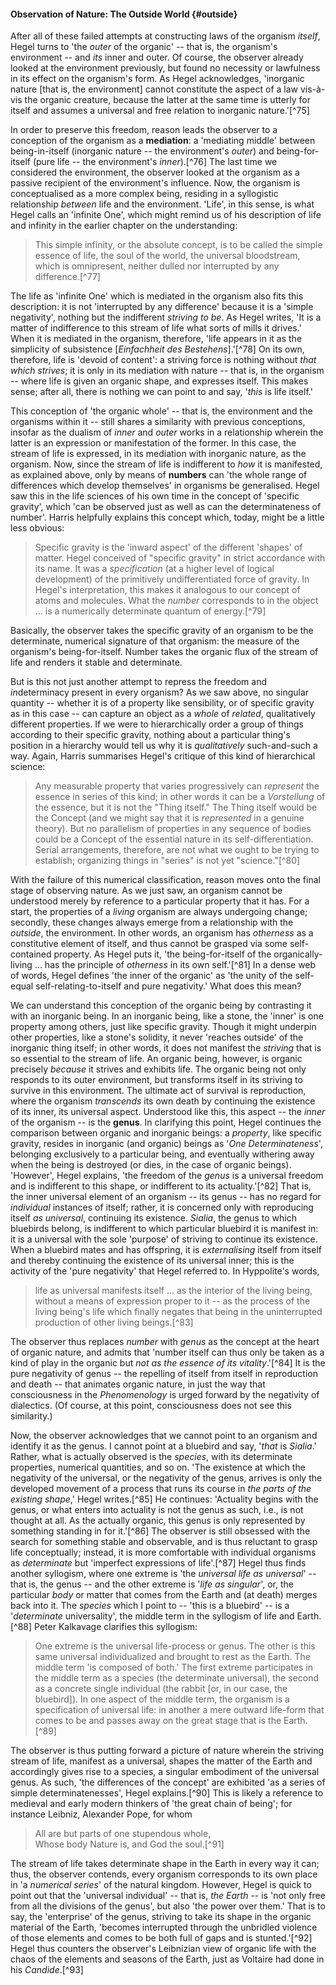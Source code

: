 #### Observation of Nature: The Outside World {#outside}

After all of these failed attempts at constructing laws of the organism
*itself*, Hegel turns to 'the *outer* of the organic' -- that is, the organism's
environment -- and *its* inner and outer. Of course, the observer already looked
at the environment previously, but found no necessity or lawfulness in its
effect on the organism's form. As Hegel acknowledges, 'inorganic nature [that
is, the environment] cannot constitute the aspect of a law vis-à-vis the organic
creature, because the latter at the same time is utterly for itself and assumes
a universal and free relation to inorganic nature.'[^75]

In order to preserve this freedom, reason leads the observer to a conception of
the organism as a **mediation**: a 'mediating middle' between being-in-itself
(inorganic nature -- the environment's *outer*) and being-for-itself (pure life
-- the environment's *inner*).[^76] The last time we considered the environment,
the observer looked at the organism as a passive recipient of the environment's
influence. Now, the organism is conceptualised as a more complex being, residing
in a syllogistic relationship *between* life and the environment. 'Life', in
this sense, is what Hegel calls an 'infinite One', which might remind us of his
description of life and infinity in the earlier chapter on the understanding:

> This simple infinity, or the absolute concept, is to be called the simple
> essence of life, the soul of the world, the universal bloodstream, which is
> omnipresent, neither dulled nor interrupted by any difference.[^77]

The life as 'infinite One' which is mediated in the organism also fits this
description: it is not 'interrupted by any difference' because it is a 'simple
negativity', nothing but the indifferent *striving to be*. As Hegel writes, 'It
is a matter of indifference to this stream of life what sorts of mills it
drives.' When it is mediated in the organism, therefore, 'life appears in it as
the simplicity of subsistence [*Einfachheit des Bestehens*].'[^78] On its own,
therefore, life is 'devoid of content': a striving force is nothing without
*that which strives*; it is only in its mediation with nature -- that is, in the
organism -- where life is given an organic shape, and expresses itself. This
makes sense; after all, there is nothing we can point to and say, '*this* is
life itself.'

This conception of 'the organic whole' -- that is, the environment and the
organisms within it -- still shares a similarity with previous conceptions,
insofar as the dualism of *inner* and *outer* works in a relationship wherein
the latter is an expression or manifestation of the former. In this case, the
stream of life is expressed, in its mediation with inorganic nature, as the
organism. Now, since the stream of life is indifferent to *how* it is
manifested, as explained above, only by means of **numbers** can 'the whole
range of differences which develop themselves' in organisms be generalised.
Hegel saw this in the life sciences of his own time in the concept of 'specific
gravity', which 'can be observed just as well as can the determinateness of
number'. Harris helpfully explains this concept which, today, might be a little
less obvious:

> Specific gravity is the 'inward aspect' of the different 'shapes' of matter.
> Hegel conceived of "specific gravity" in strict accordance with its name. It
> was a *specification* (at a higher level of logical development) of the
> primitively undifferentiated force of gravity. In Hegel's interpretation, this
> makes it analogous to our concept of atoms and molecules. What the *number*
> corresponds to in the object ... is a numerically determinate quantum of
> energy.[^79]

Basically, the observer takes the specific gravity of an organism to be the
determinate, numerical signature of that organism: the measure of the organism's
being-for-itself. Number takes the organic flux of the stream of life and
renders it stable and determinate.

But is this not just another attempt to repress the freedom and *in*determinacy
present in every organism? As we saw above, no singular quantity -- whether it
is of a property like sensibility, or of specific gravity as in this case -- can
capture an object as a *whole* of *related*, qualitatively different properties.
If we were to hierarchically order a group of things according to their specific
gravity, nothing about a particular thing's position in a hierarchy would tell
us why it is *qualitatively* such-and-such a way. Again, Harris summarises
Hegel's critique of this kind of hierarchical science:

> Any measurable property that varies progressively can *represent* the essence
> in series of this kind; in other words it can be a *Vorstellung* of the
> essence, but it is not the "Thing itself." The Thing itself would be the
> Concept (and we might say that it is *represented* in a genuine theory). But
> no parallelism of properties in any sequence of bodies could be a Concept of
> the essential nature in its self-differentiation. Serial arrangements,
> therefore, are not what we ought to be trying to establish; organizing things
> in "series" is not yet "science."[^80]

With the failure of this numerical classification, reason moves onto the final
stage of observing nature. As we just saw, an organism cannot be understood merely
by reference to a particular property that it has. For a start, the properties
of a *living* organism are always undergoing change; secondly, these changes
always emerge from a relationship with the *outside*, the environment. In other
words, an organism has *otherness* as a constitutive element of itself, and thus
cannot be grasped via some self-contained property. As Hegel puts it, 'the
being-for-itself of the organically-living ... has the principle of *otherness*
in its own self.'[^81] In a dense web of words, Hegel defines 'the inner of the
organic' as 'the unity of the self-equal self-relating-to-itself and pure
negativity.' What does this mean?

We can understand this conception of the organic being by contrasting it with an
inorganic being. In an inorganic being, like a stone, the 'inner' is one
property among others, just like specific gravity. Though it might underpin
other properties, like a stone's solidity, it never 'reaches outside' of the
inorganic thing itself; in other words, it does not manifest the *striving* that
is so essential to the stream of life. An organic being, however, is organic
precisely *because* it strives and exhibits life. The organic being not only
responds to its outer environment, but transforms itself in its striving to
survive in this environment. The ultimate act of survival is reproduction, where
the organism *transcends* its own death by continuing the existence of its
inner, its universal aspect. Understood like this, this aspect -- the *inner* of
the organism -- is the **genus**. In clarifying this point, Hegel continues the
comparison between organic and inorganic beings: a *property*, like specific
gravity, resides in inorganic (and organic) beings as '*One Determinateness*',
belonging exclusively to a particular being, and eventually withering away when
the being is destroyed (or dies, in the case of organic beings). 'However',
Hegel explains, 'the freedom of the *genus* is a universal freedom and is
indifferent to this shape, or indifferent to its actuality.'[^82] That is, the
inner universal element of an organism -- its genus -- has no regard for
*individual* instances of itself; rather, it is concerned only with reproducing
itself *as universal*, continuing its existence. *Sialia*, the genus to which
bluebirds belong, is indifferent to which particular bluebird it is manifest in:
it is a universal with the sole 'purpose' of striving to continue its existence.
When a bluebird mates and has offspring, it is *externalising* itself from
itself and thereby continuing the existence of its universal inner; this is the
activity of the 'pure negativity' that Hegel referred to. In Hyppolite's words,

> life as universal manifests itself ... as the interior of the living being,
> without a means of expression proper to it -- as the process of the living
> being's life which finally negates that being in the uninterrupted production
> of other living beings.[^83]

The observer thus replaces *number* with *genus* as the concept at the heart of
organic nature, and admits that 'number itself can thus only be taken as a kind
of play in the organic but *not as the essence of its vitality*.'[^84] It is the
pure negativity of genus -- the repelling of itself from itself in
reproduction and death -- that animates organic nature, in just the way that
consciousness in the *Phenomenology* is urged forward by the negativity of
dialectics. (Of course, at this point, consciousness does not see this
similarity.)

Now, the observer acknowledges that we cannot point to an organism and identify
it as the genus. I cannot point at a bluebird and say, '*that* is *Sialia*.'
Rather, what is actually observed is the *species*, with its determinate
properties, numerical quantities, and so on. 'The existence at which the
negativity of the universal, or the negativity of the genus, arrives is only the
developed movement of a process that runs its course in *the parts of the
existing shape*,' Hegel writes.[^85] He continues: 'Actuality begins with the
genus, or what enters into actuality is not the genus as such, i.e., is not
thought at all. As the actually organic, this genus is only represented by
something standing in for it.'[^86] The observer is still obsessed with the
search for something stable and observable, and is thus reluctant to grasp life
conceptually; instead, it is more comfortable with individual organisms as
*determinate* but 'imperfect expressions of life'.[^87] Hegel thus finds another
syllogism, where one extreme is 'the *universal life as universal*' -- that is,
the genus -- and the other extreme is '*life as singular*', or, the particular
*body* or matter that comes from the Earth and (at death) merges back into it.
The *species* which I point to -- 'this is a bluebird' -- is a '*determinate*
universality', the middle term in the syllogism of life and Earth.[^88] Peter
Kalkavage clarifies this syllogism:

> One extreme is the universal life-process or genus. The other is this same
> universal individualized and brought to rest as the Earth. The middle term 'is
> composed of both.' The first extreme participates in the middle term as a
> species (the determinate universal), the second as a concrete single
> individual (the rabbit [or, in our case, the bluebird]). In one aspect of the
> middle term, the organism is a specification of universal life: in another a
> mere outward life-form that comes to be and passes away on the great stage
> that is the Earth.[^89]

The observer is thus putting forward a picture of nature wherein the striving
stream of life, manifest as a universal, shapes the matter of the Earth and
accordingly gives rise to a species, a singular embodiment of the universal
genus. As such, 'the differences of the concept' are exhibited 'as a series of
simple determinatenesses', Hegel explains.[^90] This is likely a reference to
medieval and early modern thinkers of 'the great chain of being'; for instance
Leibniz, Alexander Pope, for whom

> All are but parts of one stupendous whole,<br>
> Whose body Nature is, and God the soul.[^91]

The stream of life takes determinate shape in the Earth in every way it can;
thus, the observer contends, every organism corresponds to its own place in 'a
*numerical series*' of the natural kingdom. However, Hegel is quick to point out
that the 'universal individual' -- that is, *the Earth* -- is 'not only free
from all the divisions of the genus', but also 'the power over them.' That is to
say, the 'enterprise' of the genus, striving to take its shape in the organic
material of the Earth, 'becomes interrupted through the unbridled violence of
those elements and comes to be both full of gaps and is stunted.'[^92] Hegel
thus counters the observer's Leibnizian view of organic life with the chaos of
the elements and seasons of the Earth, just as Voltaire had done in his
*Candide*.[^93]
